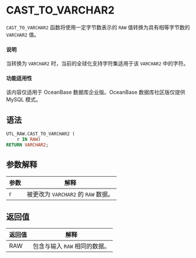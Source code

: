 # CAST_TO_VARCHAR2 

`CAST_TO_VARCHAR2` 函数将使用一定字节数表示的 `RAW` 值转换为具有相等字节数的 `VARCHAR2` 值。

  <main id="notice" type='explain'>
    <h4>说明</h4>
    <p>当转换为 <code>VARCHAR2</code> 时，当前的全球化支持字符集适用于该 <code>VARCHAR2</code> 中的字符。</p>
  </main>

<main id="notice" >
  <h4>功能适用性</h4>
  <p>该内容仅适用于 OceanBase 数据库企业版。OceanBase 数据库社区版仅提供 MySQL 模式。</p>
</main>

## 语法 

```sql
UTL_RAW.CAST_TO_VARCHAR2 (
    r IN RAW) 
RETURN VARCHAR2;
```



## 参数解释 


| **参数** |         **解释**          |
|--------|-------------------------|
| r      | 被更改为 `VARCHAR2` 的 `RAW` 数据。 |



## 返回值 

| **返回值** |      **解释**      |
|---------|------------------|
| RAW     | 包含与输入 `RAW` 相同的数据。 |




